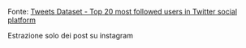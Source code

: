 Fonte: [Tweets Dataset - Top 20 most followed users in Twitter social platform](https://dataverse.harvard.edu/dataset.xhtml?id=3047332)

Estrazione solo dei post su instagram 

